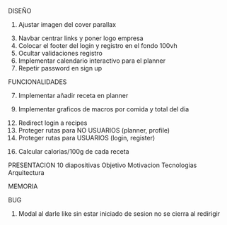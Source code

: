DISEÑO
1.  Ajustar imagen del cover parallax
<!-- 2.  Formatear los modales de las recetas -->
3.  Navbar centrar links y poner logo empresa
4.  Colocar el footer del login y registro en el fondo 100vh
5.  Ocultar validaciones registro
11. Implementar calendario interactivo para el planner
12. Repetir password en sign up


FUNCIONALIDADES
<!-- 6.  Implementar busqueda recetas por cuisine type (american,asian,brithis...) -->
7.  Implementar añadir receta en planner
<!-- 8.  Implementar likes de recetas -->
9.  Implementar graficos de macros por comida y total del dia
<!-- 10. Mostrar likes en el profile -->
12. Redirect login a recipes
13. Proteger rutas para NO USUARIOS (planner, profile)
14. Proteger rutas para USUARIOS (login, register)
<!-- 15. Implementar modal receta en el profile y en el modal de busqueda dentro del planner -->
16. Calcular calorias/100g de cada receta

PRESENTACION 10 diapositivas
Objetivo
Motivacion
Tecnologias
Arquitectura

MEMORIA


BUG
1. Modal al darle like sin estar iniciado de sesion no se cierra al redirigir